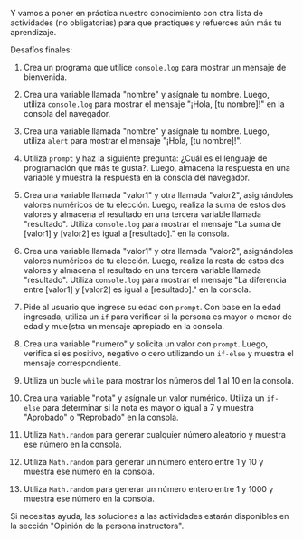 Y vamos a poner en práctica nuestro conocimiento con otra lista de actividades (no obligatorias) para que practiques y refuerces aún más tu aprendizaje.

Desafíos finales:

1. Crea un programa que utilice `console.log` para mostrar un mensaje de bienvenida.
    
2. Crea una variable llamada "nombre" y asígnale tu nombre. Luego, utiliza `console.log` para mostrar el mensaje "¡Hola, [tu nombre]!" en la consola del navegador.
    
3. Crea una variable llamada "nombre" y asígnale tu nombre. Luego, utiliza `alert` para mostrar el mensaje "¡Hola, [tu nombre]!".
    
4. Utiliza `prompt` y haz la siguiente pregunta: ¿Cuál es el lenguaje de programación que más te gusta?. Luego, almacena la respuesta en una variable y muestra la respuesta en la consola del navegador.
    
5. Crea una variable llamada "valor1" y otra llamada "valor2", asignándoles valores numéricos de tu elección. Luego, realiza la suma de estos dos valores y almacena el resultado en una tercera variable llamada "resultado". Utiliza `console.log` para mostrar el mensaje "La suma de [valor1] y [valor2] es igual a [resultado]." en la consola.
    
6. Crea una variable llamada "valor1" y otra llamada "valor2", asignándoles valores numéricos de tu elección. Luego, realiza la resta de estos dos valores y almacena el resultado en una tercera variable llamada "resultado". Utiliza `console.log` para mostrar el mensaje "La diferencia entre [valor1] y [valor2] es igual a [resultado]." en la consola.
    
7. Pide al usuario que ingrese su edad con `prompt`. Con base en la edad ingresada, utiliza un `if` para verificar si la persona es mayor o menor de edad y mue{stra un mensaje apropiado en la consola.
    
8. Crea una variable "numero" y solicita un valor con `prompt`. Luego, verifica si es positivo, negativo o cero utilizando un `if-else` y muestra el mensaje correspondiente.
    
9. Utiliza un bucle `while` para mostrar los números del 1 al 10 en la consola.
    
10. Crea una variable "nota" y asígnale un valor numérico. Utiliza un `if-else` para determinar si la nota es mayor o igual a 7 y muestra "Aprobado" o "Reprobado" en la consola.
    
11. Utiliza `Math.random` para generar cualquier número aleatorio y muestra ese número en la consola.
    
12. Utiliza `Math.random` para generar un número entero entre 1 y 10 y muestra ese número en la consola.
    
13. Utiliza `Math.random` para generar un número entero entre 1 y 1000 y muestra ese número en la consola.
    

Si necesitas ayuda, las soluciones a las actividades estarán disponibles en la sección "Opinión de la persona instructora".
